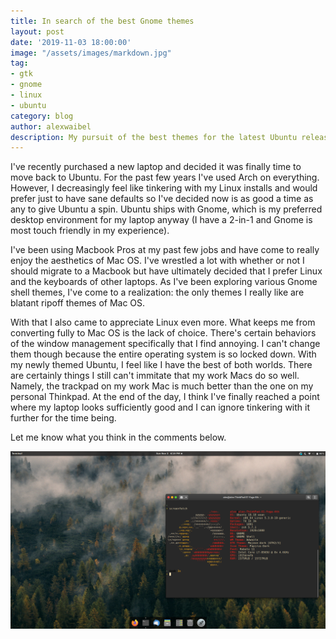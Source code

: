 ```yaml
---
title: In search of the best Gnome themes
layout: post
date: '2019-11-03 18:00:00'
image: "/assets/images/markdown.jpg"
tag:
- gtk
- gnome
- linux
- ubuntu
category: blog
author: alexwaibel
description: My pursuit of the best themes for the latest Ubuntu release.
---
```


I've recently purchased a new laptop and decided it was finally time to move back to Ubuntu. For the past few years I've used Arch on everything. However, I decreasingly feel like tinkering with my Linux installs and would prefer just to have sane defaults so I've decided now is as good a time as any to give Ubuntu a spin. Ubuntu ships with Gnome, which is my preferred desktop environment for my laptop anyway (I have a 2-in-1 and Gnome is most touch friendly in my experience). 

I've been using Macbook Pros at my past few jobs and have come to really enjoy the aesthetics of Mac OS. I've wrestled a lot with whether or not I should migrate to a Macbook but have ultimately decided that I prefer Linux and the keyboards of other laptops. As I've been exploring various Gnome shell themes, I've come to a realization: the only themes I really like are blatant ripoff themes of Mac OS. 

With that I also came to appreciate Linux even more. What keeps me from converting fully to Mac OS is the lack of choice. There's certain behaviors of the window management specifically that I find annoying. I can't change them though because the entire operating system is so locked down. With my newly themed Ubuntu, I feel like I have the best of both worlds. There are certainly things I still can't immitate that my work Macs do so well. Namely, the trackpad on my work Mac is much better than the one on my personal Thinkpad.  At the end of the day, I think I've finally reached a point where my laptop looks sufficiently good and I can ignore tinkering with it further for the time being. 

Let me know what you think in the comments below.

![Screenshot](/assets/desktop-screenshot.png)